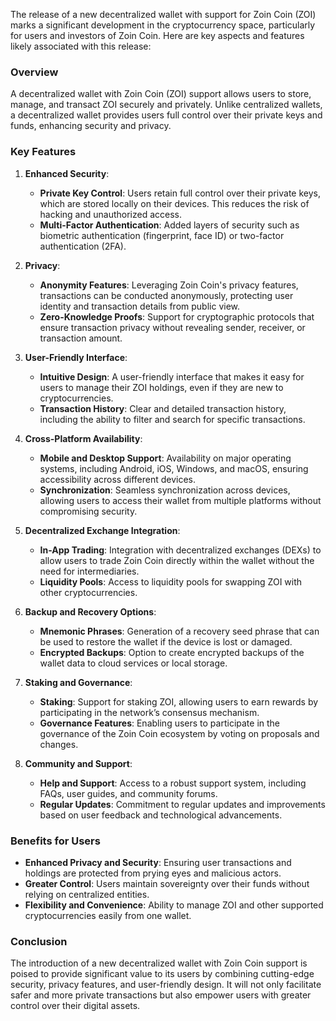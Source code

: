 The release of a new decentralized wallet with support for Zoin Coin (ZOI) marks a significant development in the cryptocurrency space, particularly for users and investors of Zoin Coin. Here are key aspects and features likely associated with this release:

### Overview
A decentralized wallet with Zoin Coin (ZOI) support allows users to store, manage, and transact ZOI securely and privately. Unlike centralized wallets, a decentralized wallet provides users full control over their private keys and funds, enhancing security and privacy.

### Key Features

1. **Enhanced Security**:
   - **Private Key Control**: Users retain full control over their private keys, which are stored locally on their devices. This reduces the risk of hacking and unauthorized access.
   - **Multi-Factor Authentication**: Added layers of security such as biometric authentication (fingerprint, face ID) or two-factor authentication (2FA).

2. **Privacy**:
   - **Anonymity Features**: Leveraging Zoin Coin's privacy features, transactions can be conducted anonymously, protecting user identity and transaction details from public view.
   - **Zero-Knowledge Proofs**: Support for cryptographic protocols that ensure transaction privacy without revealing sender, receiver, or transaction amount.

3. **User-Friendly Interface**:
   - **Intuitive Design**: A user-friendly interface that makes it easy for users to manage their ZOI holdings, even if they are new to cryptocurrencies.
   - **Transaction History**: Clear and detailed transaction history, including the ability to filter and search for specific transactions.

4. **Cross-Platform Availability**:
   - **Mobile and Desktop Support**: Availability on major operating systems, including Android, iOS, Windows, and macOS, ensuring accessibility across different devices.
   - **Synchronization**: Seamless synchronization across devices, allowing users to access their wallet from multiple platforms without compromising security.

5. **Decentralized Exchange Integration**:
   - **In-App Trading**: Integration with decentralized exchanges (DEXs) to allow users to trade Zoin Coin directly within the wallet without the need for intermediaries.
   - **Liquidity Pools**: Access to liquidity pools for swapping ZOI with other cryptocurrencies.

6. **Backup and Recovery Options**:
   - **Mnemonic Phrases**: Generation of a recovery seed phrase that can be used to restore the wallet if the device is lost or damaged.
   - **Encrypted Backups**: Option to create encrypted backups of the wallet data to cloud services or local storage.

7. **Staking and Governance**:
   - **Staking**: Support for staking ZOI, allowing users to earn rewards by participating in the network’s consensus mechanism.
   - **Governance Features**: Enabling users to participate in the governance of the Zoin Coin ecosystem by voting on proposals and changes.

8. **Community and Support**:
   - **Help and Support**: Access to a robust support system, including FAQs, user guides, and community forums.
   - **Regular Updates**: Commitment to regular updates and improvements based on user feedback and technological advancements.

### Benefits for Users
- **Enhanced Privacy and Security**: Ensuring user transactions and holdings are protected from prying eyes and malicious actors.
- **Greater Control**: Users maintain sovereignty over their funds without relying on centralized entities.
- **Flexibility and Convenience**: Ability to manage ZOI and other supported cryptocurrencies easily from one wallet.

### Conclusion
The introduction of a new decentralized wallet with Zoin Coin support is poised to provide significant value to its users by combining cutting-edge security, privacy features, and user-friendly design. It will not only facilitate safer and more private transactions but also empower users with greater control over their digital assets.
